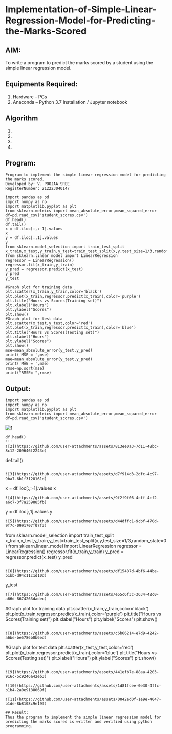 # Implementation-of-Simple-Linear-Regression-Model-for-Predicting-the-Marks-Scored

## AIM:
To write a program to predict the marks scored by a student using the simple linear regression model.

## Equipments Required:
1. Hardware – PCs
2. Anaconda – Python 3.7 Installation / Jupyter notebook

## Algorithm
1. 
2. 
3. 
4. 

## Program:
```
Program to implement the simple linear regression model for predicting the marks scored.
Developed by: V. POOJAA SREE
RegisterNumber: 212223040147

import pandas as pd
import numpy as np
import matplotlib.pyplot as plt
from sklearn.metrics import mean_absolute_error,mean_squared_error
df=pd.read_csv('student_scores.csv')
df.head()
df.tail()
x = df.iloc[:,:-1].values
x
y = df.iloc[:,1].values
y
from sklearn.model_selection import train_test_split
x_train,x_test,y_train,y_test=train_test_split(x,y,test_size=1/3,random_state=0)
from sklearn.linear_model import LinearRegression
regressor = LinearRegression()
regressor.fit(x_train,y_train)
y_pred = regressor.predict(x_test)
y_pred
y_test

```




```
#Graph plot for training data
plt.scatter(x_train,y_train,color='black')
plt.plot(x_train,regressor.predict(x_train),color='purple')
plt.title("Hours vs Scores(Training set)")
plt.xlabel("Hours")
plt.ylabel("Scores")
plt.show()
#Graph plot for test data
plt.scatter(x_test,y_test,color='red')
plt.plot(x_train,regressor.predict(x_train),color='blue')
plt.title("Hours vs Scores(Testing set)")
plt.xlabel("Hours")
plt.ylabel("Scores")
plt.show()
mse=mean_absolute_error(y_test,y_pred)
print('MSE = ',mse)
mae=mean_absolute_error(y_test,y_pred)
print('MAE = ',mae)
rmse=np.sqrt(mse)
print("RMSE= ",rmse)

```

## Output:
```
import pandas as pd
import numpy as np
import matplotlib.pyplot as plt
from sklearn.metrics import mean_absolute_error,mean_squared_error
df=pd.read_csv('student_scores.csv')
```

![1](https://github.com/user-attachments/assets/55753030-0631-4c72-90ba-96b058ef06df)

```
df.head()
'''
![2](https://github.com/user-attachments/assets/813ee0a3-7d11-48bc-8c12-209646f2243e)

```
def.tail()
```

![3](https://github.com/user-attachments/assets/d7f914d3-2dfc-4c97-9ba7-6b1f3128161d)
```
x = df.iloc[:,:-1].values
x
```
![4](https://github.com/user-attachments/assets/9f2f9f06-4cff-4cf2-a6c7-3f7a259885fb)

```
y = df.iloc[:,1].values
y
```
![5](https://github.com/user-attachments/assets/d44dffc1-9cbf-470d-9f7c-0991707f07f3)

```
from sklearn.model_selection import train_test_split
x_train,x_test,y_train,y_test=train_test_split(x,y,test_size=1/3,random_state=0)
from sklearn.linear_model import LinearRegression
regressor = LinearRegression()
regressor.fit(x_train,y_train)
y_pred = regressor.predict(x_test)
y_pred
```

![6](https://github.com/user-attachments/assets/df15487d-4bf6-44be-b1bb-d94c11c1d10d)

```
y_test
```
![7](https://github.com/user-attachments/assets/e55c6f3c-3634-42c0-a66d-8674263dadec)

```
#Graph plot for training data
plt.scatter(x_train,y_train,color='black')
plt.plot(x_train,regressor.predict(x_train),color='purple')
plt.title("Hours vs Scores(Training set)")
plt.xlabel("Hours")
plt.ylabel("Scores")
plt.show()
```

![8](https://github.com/user-attachments/assets/c6b66214-e7d9-4242-a6be-be5786b0b6ed)

```
#Graph plot for test data
plt.scatter(x_test,y_test,color='red')
plt.plot(x_train,regressor.predict(x_train),color='blue')
plt.title("Hours vs Scores(Testing set)")
plt.xlabel("Hours")
plt.ylabel("Scores")
plt.show()
```

![9](https://github.com/user-attachments/assets/441efb7e-88aa-4203-916c-5c9246a42eb3)

![10](https://github.com/user-attachments/assets/1d81fcee-0e30-4ffc-b1b4-2a0e9188069f)

![11](https://github.com/user-attachments/assets/0042ed0f-1e9e-4047-b1de-8b8108c9e19f)

## Result:
Thus the program to implement the simple linear regression model for predicting the marks scored is written and verified using python programming.
